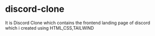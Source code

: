 # discord-clone
It is Discord Clone which contains the frontend landing page of discord which i created using HTML,CSS,TAILWIND
